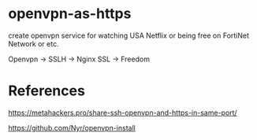 # openvpn-as-https
create openvpn service for watching USA Netflix or being free on FortiNet Network or etc.

Openvpn -> SSLH -> Nginx SSL -> Freedom


# References

https://metahackers.pro/share-ssh-openvpn-and-https-in-same-port/

https://github.com/Nyr/openvpn-install
